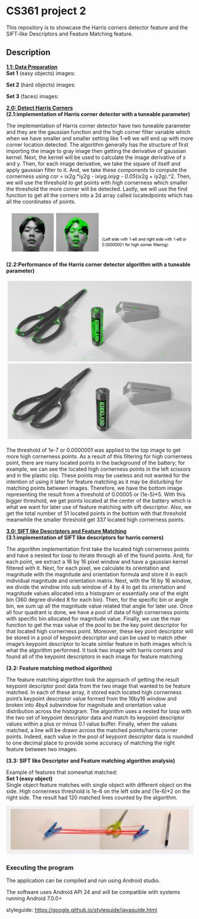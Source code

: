 
# CS361 project 2

This repository is to showcase the Harris corners detector feature and the SIFT-like Descriptors and Feature Matching feature.

## Description
**<ins>1.1: Data Preparation</ins>**\
**Set 1** (easy objects) images:


**Set 2** (hard objects) images:

**Set 3** (faces) images:



**<ins>2.0: Detect Harris Corners</ins>**\
**(2.1:implementation of Harris corner detector with a tuneable parameter)**

The implementation of Harris corner detector have two tuneable parameter and they are the gaussian function
and the high corner filter variable which when we have smaller and smaller setting like 1-e6 we
will end up with more corner location detected. The algorithm generally has the structure of first
importing the image to gray image then getting the derivative of gaussian kernel. Next, the
kernel will be used to calculate the image derivative of x and y. Then, for each image derivative,
we take the square of itself and apply gaussian filter to it. And, we take these components to
compute the cornerness using cor = ix2g.*iy2g - ixiyg.*ixiyg - 0.05*(ix2g + iy2g).^2. Then, we will
use the threshold to get points with high cornerness which smaller the threshold the more
corner will be detected. Lastly, we will use the find function to get all the corners into a 2d array
called locatedpoints which has all the coordinates of points.


<img src="https://github.com/thomaslui003/CS361_Proj2/raw/main/s1.png">

**(2.2:Performance of the Harris corner detector algorithm with a tuneable parameter)**

<img src="https://github.com/thomaslui003/CS361_Proj2/raw/main/s22.jpg">

The threshold of 1e-7 or 0.0000001 was applied to the top image to get more high cornerness
points. As a result of this filtering for high cornerness point, there are many located points in the
background of the battery; for example, we can see the located high cornerness points in the
left scissors and in the plastic clip. These points may be useless and not wanted for the
intention of using it later for feature matching as it may be disturbing for matching points
between images. Therefore, we have the bottom image representing the result from a threshold
of 0.00005 or (1e-5)*5. With this bigger threshold, we get points located at the center of the
battery which is what we want for later use of feature matching with sift descriptor. Also, we get
the total number of 51 located points in the bottom with that threshold meanwhile the smaller
threshold get 337 located high cornerness points.

**<ins>3.0: SIFT like Descriptors and Feature Matching</ins>**\
**(3.1:implementation of SIFT like descriptors for harris corners)**

The algorithm implementation first take the located high cornerness points and have a nested
for loop to iterate through all of the found points. And, for each point, we extract a 16 by 16 pixel
window and have a gaussian kernel filtered with it. Next, for each pixel, we calculate its
orientation and magnitude with the magnitude and orientation formula and store it in each
individual magnitude and orientation matrix. Next, with the 16 by 16 window, we divide the
window into sub window of 4 by 4 to get its orientation and magnitude values allocated into a
histogram or essentially one of the eight bin (360 degree divided 8 for each bin). Then, for the
specific bin or angle bin, we sum up all the magnitude value related that angle for later use.
Once all four quadrant is done, we have a pool of data of high cornerness points with specific
bin allocated for magnitude value. Finally, we use the max function to get the max value of the
pool to be the key point descriptor for that located high cornerness point. Moreover, these key
point descriptor will be stored in a pool of keypoint descriptor and can be used to match other
image’s keypoint descriptor to locate similar feature in both images which is what the algorithm
performed. It took two image with harris corners and found all of the keypoint descriptors in
each image for feature matching.

**(3.2: Feature matching method algorithm)**

The feature matching algorithm took the approach of getting the result keypoint descriptor pool
data from the two image that wanted to be feature matched. In each of these array, it stored
each located high cornerness point’s keypoint descriptor value formed from the 16by16 window
and broken into 4by4 subwindow for magnitude and orientation value distribution across the
histogram. The algorithm uses a nested for loop with the two set of keypoint descriptor data and
match its keypoint descriptor values within a plus or minus 0.1 value buffer. Finally, when the
values matched, a line will be drawn across the matched points/harris corner points. Indeed,
each value in the pool of keypoint descriptor data is rounded to one decimal place to provide
some accuracy of matching the right feature between two images.


**(3.3: SIFT like Descriptor and Feature matching algorithm analysis)**

Example of features that somewhat matched:\
**Set 1 (easy object)**\
Single object feature matches with single object with different object on the side. High
cornerness threshold is 1e-6 on the left side and (1e-6)*2 on the right side. The result had 120
matched lines counted by the algorithm.


<img src="https://github.com/thomaslui003/CS361_Proj2/raw/main/results/set1pair1resultss.png">

### Executing the program

The application can be compiled and run using Android studio.

The software uses Android API 24 and will be compatible with systems running Android 7.0.0+


styleguide: https://google.github.io/styleguide/javaguide.html


